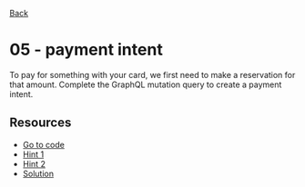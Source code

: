[Back](../README.md)

# 05 - payment intent

To pay for something with your card, we first need to make a reservation for
that amount. Complete the GraphQL mutation query to create a payment intent.

## Resources

- [Go to code](https://github.com/draape/fagkveld-crystallize/blob/953df05b6b493a3c18134694813c52b8e1257689/src/page-components/checkout/payment/stripe.js#L118)
- [Hint 1](hint1.md)
- [Hint 2](hint2.md)
- [Solution](solution.md)
